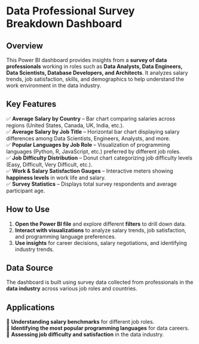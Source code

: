 # Data Professional Survey Breakdown Dashboard  

## Overview  
This Power BI dashboard provides insights from a **survey of data professionals** working in roles such as **Data Analysts, Data Engineers, Data Scientists, Database Developers, and Architects**. It analyzes salary trends, job satisfaction, skills, and demographics to help understand the work environment in the data industry.  

## Key Features  
✅ **Average Salary by Country** – Bar chart comparing salaries across regions (United States, Canada, UK, India, etc.).  
✅ **Average Salary by Job Title** – Horizontal bar chart displaying salary differences among Data Scientists, Engineers, Analysts, and more.  
✅ **Popular Languages by Job Role** – Visualization of programming languages (Python, R, JavaScript, etc.) preferred by different job roles.  
✅ **Job Difficulty Distribution** – Donut chart categorizing job difficulty levels (Easy, Difficult, Very Difficult, etc.).  
✅ **Work & Salary Satisfaction Gauges** – Interactive meters showing **happiness levels** in work life and salary.  
✅ **Survey Statistics** – Displays total survey respondents and average participant age.  

## How to Use  
1. **Open the Power BI file** and explore different **filters** to drill down data.  
2. **Interact with visualizations** to analyze salary trends, job satisfaction, and programming language preferences.  
3. **Use insights** for career decisions, salary negotiations, and identifying industry trends.  

## Data Source  
The dashboard is built using survey data collected from professionals in the **data industry** across various job roles and countries.  

## Applications  
🔹 **Understanding salary benchmarks** for different job roles.  
🔹 **Identifying the most popular programming languages** for data careers.  
🔹 **Assessing job difficulty and satisfaction** in the data industry.  
